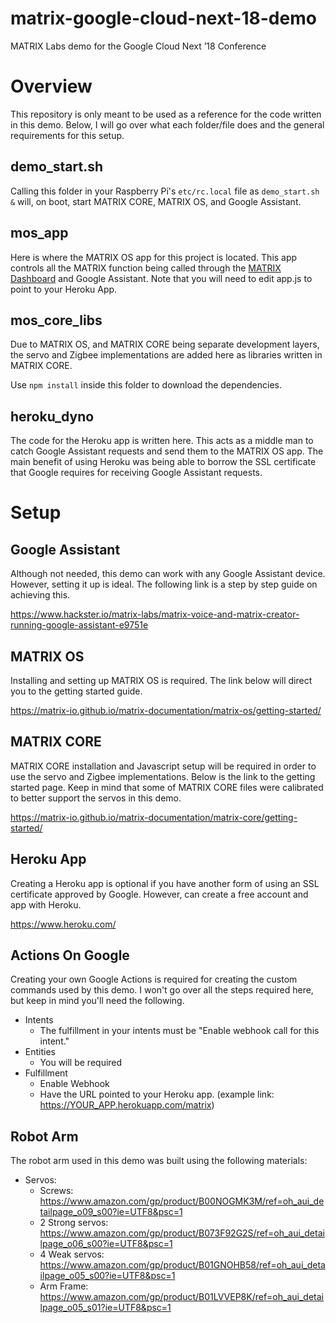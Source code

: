 # matrix-google-cloud-next-18-demo
MATRIX Labs demo for the Google Cloud Next ’18 Conference

# Overview
This repository is only meant to be used as a reference for the code written in this demo. Below, I will go over what each folder/file does and the general requirements for this setup.

## demo_start.sh
Calling this folder in your Raspberry Pi's `etc/rc.local` file as `demo_start.sh &` will, on boot, start MATRIX CORE, MATRIX OS, and Google Assistant.

## mos_app
Here is where the MATRIX OS app for this project is located. This app controls all the MATRIX function being called through the [MATRIX Dashboard](dash.matrix.one) and Google Assistant. Note that you will need to edit app.js to point to your Heroku App.

## mos_core_libs
Due to MATRIX OS, and MATRIX CORE being separate development layers, the servo and Zigbee implementations are added here as libraries written in MATRIX CORE.

Use `npm install` inside this folder to download the dependencies.

## heroku_dyno
The code for the Heroku app is written here. This acts as a middle man to catch Google Assistant requests and send them to the MATRIX OS app. The main benefit of using Heroku was being able to borrow the SSL certificate that Google requires for receiving  Google Assistant requests.


# Setup

## Google Assistant
Although not needed, this demo can work with any Google Assistant device. However, setting it up is ideal. The following link is a step by step guide on achieving this.

https://www.hackster.io/matrix-labs/matrix-voice-and-matrix-creator-running-google-assistant-e9751e

## MATRIX OS
Installing and setting up MATRIX OS is required. The link below will direct you to the getting started guide.

https://matrix-io.github.io/matrix-documentation/matrix-os/getting-started/

## MATRIX CORE
MATRIX CORE installation and Javascript setup will be required in order to use the servo and Zigbee implementations. Below is the link to the getting started page. Keep in mind that some of MATRIX CORE files were calibrated to better support the servos in this demo.

https://matrix-io.github.io/matrix-documentation/matrix-core/getting-started/

## Heroku App
Creating a Heroku app is optional if you have another form of using an SSL certificate approved by Google. However, can create a free account and app with Heroku.

https://www.heroku.com/

## Actions On Google
Creating your own Google Actions is required for creating the custom commands used by this demo. I won't go over all the steps required here, but keep in mind you'll need the following.
- Intents 
    - The fulfillment in your intents must be "Enable webhook call for this intent."
- Entities
    - You will be required
- Fulfillment
    - Enable Webhook
    - Have the URL pointed to your Heroku app. (example link: https://YOUR_APP.herokuapp.com/matrix)

## Robot Arm
The robot arm used in this demo was built using the following materials:
- Servos:
    - Screws: https://www.amazon.com/gp/product/B00NOGMK3M/ref=oh_aui_detailpage_o09_s00?ie=UTF8&psc=1
    - 2 Strong servos: https://www.amazon.com/gp/product/B073F92G2S/ref=oh_aui_detailpage_o06_s00?ie=UTF8&psc=1
    - 4 Weak servos: https://www.amazon.com/gp/product/B01GNOHB58/ref=oh_aui_detailpage_o05_s00?ie=UTF8&psc=1
    - Arm Frame: https://www.amazon.com/gp/product/B01LVVEP8K/ref=oh_aui_detailpage_o05_s01?ie=UTF8&psc=1
